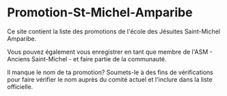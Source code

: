 # Promotion-St-Michel-Amparibe

Ce site contient la liste des promotions de l'école des Jésuites Saint-Michel Amparibe.

Vous pouvez également vous enregistrer en tant que membre de l'ASM - Anciens Saint-Michel - et faire partie de la communauté.

Il manque le nom de ta promotion? Soumets-le à des fins de vérifications pour faire vérifier le nom auprès du comité actuel et l'inclure dans la liste officielle.
